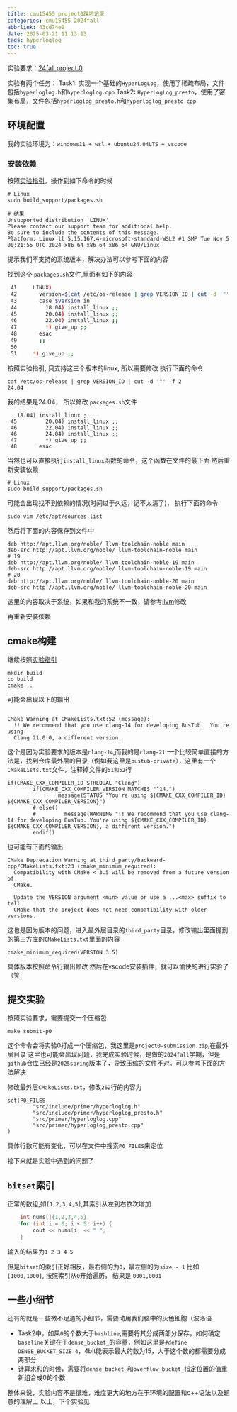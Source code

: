 ```yaml
---
title: cmu15455 project0踩坑记录
categories: cmu15455-2024fall
abbrlink: 43cd74e0
date: 2025-03-21 11:13:13
tags: hyperloglog
toc: true
---
```


实验要求：[24fall project 0](https://15445.courses.cs.cmu.edu/fall2024/project0/)

实验有两个任务：
Task1: 实现一个基础的`HyperLogLog`，使用了稀疏布局，文件包括`hyperloglog.h`和`hyperloglog.cpp`
Task2: `HyperLogLog_presto`，使用了密集布局，文件包括`hyperloglog_presto.h`和`hyperloglog_presto.cpp`
<!-- more -->

## 环境配置

我的实验环境为：`windows11 + wsl + ubuntu24.04LTS + vscode`

### 安装依赖

按照[实验指引](https://github.com/cmu-db/bustub#cloning-this-repository)，操作到如下命令的时候

```shell
# Linux
sudo build_support/packages.sh

# 结果
Unsupported distribution 'LINUX'
Please contact our support team for additional help.
Be sure to include the contents of this message.
Platform: Linux ll 5.15.167.4-microsoft-standard-WSL2 #1 SMP Tue Nov 5 00:21:55 UTC 2024 x86_64 x86_64 x86_64 GNU/Linux
```

提示我们不支持的系统版本，解决办法可以参考下面的内容

找到这个 `packages.sh`文件,里面有如下的内容

```sh
 41     LINUX)
 42       version=$(cat /etc/os-release | grep VERSION_ID | cut -d '"' -f 2)
 43       case $version in
 44         18.04) install_linux ;;
 45         20.04) install_linux ;;
 46         22.04) install_linux ;;
 47         *) give_up ;;
 48       esac
 49       ;;
 50
 51     *) give_up ;;
```

按照实验指引, 只支持这三个版本的linux, 所以需要修改
执行下面的命令

```shell
cat /etc/os-release | grep VERSION_ID | cut -d '"' -f 2
24.04
```

我的结果是24.04， 所以修改 `packages.sh`文件

```shell
   18.04) install_linux ;;
 45         20.04) install_linux ;;
 46         22.04) install_linux ;;
 46         24.04) install_linux ;;
 47         *) give_up ;;
 48       esac
```

当然也可以直接执行`install_linux`函数的命令，这个函数在文件的最下面
然后重新安装依赖

```shell
# Linux
sudo build_support/packages.sh
```

可能会出现找不到依赖的情况(时间过于久远，记不太清了)， 执行下面的命令

```shell
sudo vim /etc/apt/sources.list
```

然后将下面的内容保存到文件中

```shell
deb http://apt.llvm.org/noble/ llvm-toolchain-noble main
deb-src http://apt.llvm.org/noble/ llvm-toolchain-noble main
# 19
deb http://apt.llvm.org/noble/ llvm-toolchain-noble-19 main
deb-src http://apt.llvm.org/noble/ llvm-toolchain-noble-19 main
# 20
deb http://apt.llvm.org/noble/ llvm-toolchain-noble-20 main
deb-src http://apt.llvm.org/noble/ llvm-toolchain-noble-20 main
```

这里的内容取决于系统，如果和我的系统不一致，请参考[llvm](https://apt.llvm.org/)修改

再重新安装依赖

## cmake构建

继续按照[实验指引](https://github.com/cmu-db/bustub#cloning-this-repository)

```shell
mkdir build
cd build
cmake ..
```

可能会出现以下的输出

```shell

CMake Warning at CMakeLists.txt:52 (message):
  !! We recommend that you use clang-14 for developing BusTub.  You're using
  Clang 21.0.0, a different version.
```

这个是因为实验要求的版本是`clang-14`,而我的是`clang-21`
一个比较简单直接的方法是，找到仓库最外层的目录（例如我这里是`bustub-private`），这里有一个`CMakeLists.txt`文件，注释掉文件的`51和52`行

```shell
if(CMAKE_CXX_COMPILER_ID STREQUAL "Clang")
        if(CMAKE_CXX_COMPILER_VERSION MATCHES "^14.")
                message(STATUS "You're using ${CMAKE_CXX_COMPILER_ID} ${CMAKE_CXX_COMPILER_VERSION}")
        # else()
        #         message(WARNING "!! We recommend that you use clang-14 for developing BusTub. You're using ${CMAKE_CXX_COMPILER_ID} ${CMAKE_CXX_COMPILER_VERSION}, a different version.")
        endif()
```

也可能有下面的输出

```shell
CMake Deprecation Warning at third_party/backward-cpp/CMakeLists.txt:23 (cmake_minimum_required):
  Compatibility with CMake < 3.5 will be removed from a future version of
  CMake.

  Update the VERSION argument <min> value or use a ...<max> suffix to tell
  CMake that the project does not need compatibility with older versions.
```

这也是因为版本的问题，进入最外层目录的`third_party`目录，修改输出里面提到的第三方库的`CMakeLists.txt`里面的内容

```shell
cmake_minimum_required(VERSION 3.5)
```

具体版本按照命令行输出修改
然后在vscode安装插件，就可以愉快的进行实验了（笑

## 提交实验

按照实验要求，需要提交一个压缩包

```shell
make submit-p0
```

这个命令会将实验0打成一个压缩包，我这里是`project0-submission.zip`,在最外层目录
这里也可能会出现问题，我完成实验时候，是做的`2024fall`学期，但是`github`仓库已经是`2025spring`版本了，导致压缩的文件不对。可以参考下面的方法解决

修改最外层`CMakeLists.txt`，修改`262`行的内容为

```shell
set(P0_FILES
        "src/include/primer/hyperloglog.h"
        "src/include/primer/hyperloglog_presto.h"
        "src/primer/hyperloglog.cpp"
        "src/primer/hyperloglog_presto.cpp"
)
```

具体行数可能有变化，可以在文件中搜索`P0_FILES`来定位

接下来就是实验中遇到的问题了

## `bitset`索引

正常的数组,如`[1,2,3,4,5]`,其索引从左到右依次增加

```cpp
    int nums[]{1,2,3,4,5}
    for (int i = 0; i < 5; i++) {
        cout << nums[i] << " ";
    }
```

输入的结果为`1 2 3 4 5`

但是`bitset`的索引正好相反，最右侧的为`0`，最左侧的为`size - 1`
比如`[1000,1000]`, 按照索引从`0`开始遍历， 结果是 `0001,0001`

## 一些小细节

还有的就是一些微不足道的小细节，需要动用我们脑中的灰色细胞（波洛语

- Task2中，如果`0`的个数大于`bashline`,需要将其分成两部分保存，如何确定`baseline`关键在于`dense_bucket_`的容量，例如这里是`#define DENSE_BUCKET_SIZE 4`，4bit能表示最大的数为15，大于这个数的都需要分成两部分
- 计算求和的时候，需要将`dense_bucket_`和`overflow_bucket_`指定位置的值重新组合成0的个数

整体来说，实验内容不是很难，难度更大的地方在于环境的配置和c++语法以及题意的理解上
以上，下个实验见
